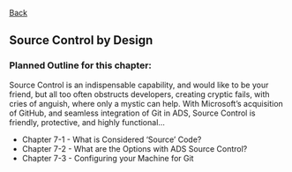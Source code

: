 [Back](../readme.md)

## Source Control by Design

### Planned Outline for this chapter:

Source Control is an indispensable capability, and would like to be your friend, but all too often obstructs developers, creating cryptic fails, with cries of anguish, where only a mystic can help. With Microsoft’s acquisition of GitHub, and seamless integration of Git in ADS, Source Control is friendly, protective, and highly functional…

- Chapter 7-1 - What is Considered ‘Source’ Code?
- Chapter 7-2 - What are the Options with ADS Source Control?
- Chapter 7-3 - Configuring your Machine for Git